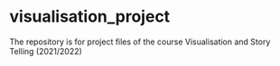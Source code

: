 # visualisation_project
The repository is for project files of the course Visualisation and Story Telling (2021/2022)
